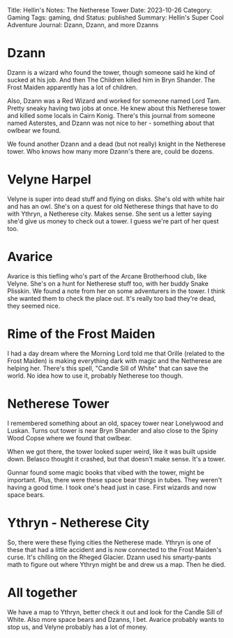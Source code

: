 Title: Hellin's Notes: The Netherese Tower
Date: 2023-10-26
Category: Gaming
Tags: gaming, dnd
Status: published
Summary: Hellin's Super Cool Adventure Journal: Dzann, Dzann, and more Dzanns

# Dzann

Dzann is a wizard who found the tower, though someone said he kind of sucked
at his job. And then The Children killed him in Bryn Shander. The Frost Maiden
apparently has a lot of children.

Also, Dzann was a Red Wizard and worked for someone named Lord Tam. Pretty
sneaky having two jobs at once. He knew about this Netherese tower and killed
some locals in Cairn Konig. There's this journal from someone named Asterstes,
and Dzann was not nice to her - something about that owlbear we found.

We found another Dzann and a dead (but not really) knight in the Netherese
tower. Who knows how many more Dzann's there are, could be dozens.

# Velyne Harpel

Velyne is super into dead stuff and flying on disks. She's old with white hair
and has an owl. She's on a quest for old Netherese things that have to do with
Ythryn, a Netherese city. Makes sense. She sent us a letter saying she'd
give us money to check out a tower. I guess we're part of her quest too.

# Avarice

Avarice is this tiefling who's part of the Arcane Brotherhood club, like
Velyne. She's on a hunt for Netherese stuff too, with her buddy Snake Plisskin.
We found a note from her on some adventurers in the tower. I think she wanted
them to check the place out. It's really too bad they're dead, they seemed
nice.

# Rime of the Frost Maiden

I had a day dream where the Morning Lord told me that Orille (related to the
Frost Maiden) is making everything dark with magic and the Netherese are
helping her. There's this spell, "Candle Sill of White" that can save the world.
No idea how to use it, probably Netherese too though.

# Netherese Tower

I remembered something about an old, spacey tower near Lonelywood and Luskan.
Turns out tower is near Bryn Shander and also close to the Spiny Wood Copse
where we found that owlbear.

When we got there, the tower looked super weird, like it was built upside down.
Belasco thought it crashed, but that doesn't make sense. It's a tower.

Gunnar found some magic books that vibed with the tower, might be important.
Plus, there were these space bear things in tubes. They weren't having a good
time. I took one's head just in case. First wizards and now space bears.

# Ythryn - Netherese City

So, there were these flying cities the Netherese made. Ythryn is one of these
that had a little accident and is now connected to the Frost Maiden's
curse. It's chilling on the Rheged Glacier. Dzann used his smarty-pants math to
figure out where Ythryn might be and drew us a map. Then he died.

# All together

We have a map to Ythryn, better check it out and look for the Candle Sill of
White. Also more space bears and Dzanns, I bet. Avarice probably wants to stop
us, and Velyne probably has a lot of money.
